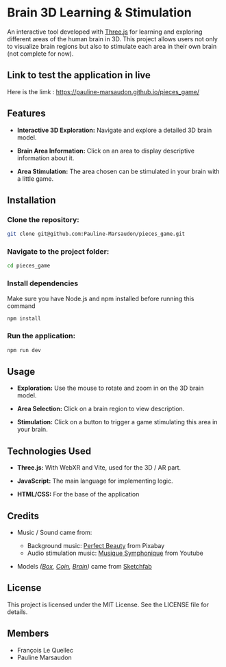 # Brain 3D Learning & Stimulation

An interactive tool developed with [Three.js](https://threejs.org/) for learning and exploring different areas of the human brain in 3D. This project allows users not only to visualize brain regions but also to stimulate each area in their own brain (not complete for now).

## Link to test the application in live
Here is the limk : https://pauline-marsaudon.github.io/pieces_game/

## Features
- **Interactive 3D Exploration:** Navigate and explore a detailed 3D brain model.

- **Brain Area Information:** Click on an area to display descriptive information about it.

- **Area Stimulation:** The area chosen can be stimulated in your brain with a little game.


## Installation
### Clone the repository:
```bash
git clone git@github.com:Pauline-Marsaudon/pieces_game.git
```

### Navigate to the project folder:
```bash
cd pieces_game
```

### Install dependencies
Make sure you have Node.js and npm installed before running this command
```bash
npm install
```

### Run the application:
```bash
npm run dev
```

## Usage
- **Exploration:** Use the mouse to rotate and zoom in on the 3D brain model.

- **Area Selection:** Click on a brain region to view description.

- **Stimulation:** Click on a button to trigger a game stimulating this area in your brain.

## Technologies Used
- **Three.js:** With WebXR and Vite, used for the 3D / AR part.

- **JavaScript:** The main language for implementing logic.

- **HTML/CSS:** For the base of the application

## Credits

- Music / Sound came from:
  - Background music:  [Perfect Beauty](https://pixabay.com/fr/music/impulsions-perfect-beauty-191271/) from Pixabay
  - Audio stimulation music: [Musique Symphonique](https://www.youtube.com/watch?v=nWElBRjYT8U) from Youtube

- Models *([Box](https://sketchfab.com/3d-models/empty-wooden-treasure-chest-613238aa14a64797aae04a0ce18a0003), [Coin](https://sketchfab.com/3d-models/coin-dfa5d2e83f9f4cb4a53fe6f109f3dbb8), [Brain](https://sketchfab.com/3d-models/color-coded-labeled-major-lobes-of-the-brain-2e0c39b0ec834469a629a216ca954686))* came from [Sketchfab](https://sketchfab.com/)


## License
This project is licensed under the MIT License. See the LICENSE file for details.

## Members
- François Le Quellec
- Pauline Marsaudon

